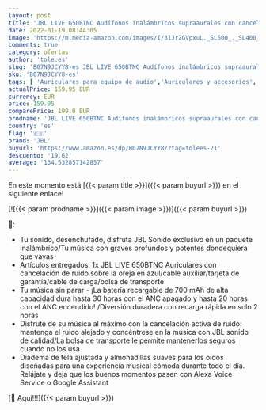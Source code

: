 ```yaml
---
layout: post
title: 'JBL LIVE 650BTNC Audífonos inalámbricos supraaurales con cancelación de ruido con Alexa incorporada  Google Assistant y Bluetooth - Hasta 30 horas de música - Azul'
date: 2022-01-19 08:44:05
image: 'https://m.media-amazon.com/images/I/31JrZGVpxuL._SL500_._SL400_.jpg'
comments: true
category: ofertas
author: 'tole.es'
slug: 'B07N9JCYY8-es JBL LIVE 650BTNC Audífonos inalámbricos supraaurales con...'
sku: 'B07N9JCYY8-es'
tags: [ 'Auriculares para equipo de audio','Auriculares y accesorios','Electrónica','alexa','jbl', ]
actualPrice: 159.95 EUR
currency: EUR
price: 159.95
comparePrice: 199.0 EUR
prodname: 'JBL LIVE 650BTNC Audífonos inalámbricos supraaurales con cancelación de ruido con Alexa incorporada  Google Assistant y Bluetooth - Hasta 30 horas de música - Azul'
country: 'es'
flag: '🇪🇸'
brand: 'JBL'
buyurl: 'https://www.amazon.es/dp/B07N9JCYY8/?tag=tolees-21'
descuento: '19.62'
average: '134.532857142857'
---
```


En este momento está [{{< param title >}}]({{< param buyurl >}}) en el siguiente enlace!

[![{{< param prodname >}}]({{< param image >}})]({{< param buyurl >}})

🔎:

- Tu sonido, desenchufado, disfruta JBL Sonido exclusivo en un paquete inalámbrico/Tu música con graves profundos y potentes dondequiera que vayas
- Artículos entregados: 1x JBL LIVE 650BTNC Auriculares con cancelación de ruido sobre la oreja en azul/cable auxiliar/tarjeta de garantía/cable de carga/bolsa de transporte
- Tu música sin parar - ¡La batería recargable de 700 mAh de alta capacidad dura hasta 30 horas con el ANC apagado y hasta 20 horas con el ANC encendido! /Diversión duradera con recarga rápida en solo 2 horas
- Disfrute de su música al máximo con la cancelación activa de ruido: mantenga el ruido alejado y concéntrese en la música con JBL sonido de calidad/La bolsa de transporte le permite mantenerlos seguros cuando no los usa
- Diadema de tela ajustada y almohadillas suaves para los oídos diseñadas para una experiencia musical cómoda durante todo el día. Relájate y deja que los buenos momentos pasen con Alexa Voice Service o Google Assistant

[🛒 Aquí!!!]({{< param buyurl >}})
